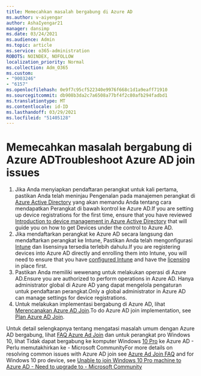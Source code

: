 ```yaml
---
title: Memecahkan masalah bergabung di Azure AD
ms.author: v-aiyengar
author: AshaIyengar21
manager: dansimp
ms.date: 03/24/2021
ms.audience: Admin
ms.topic: article
ms.service: o365-administration
ROBOTS: NOINDEX, NOFOLLOW
localization_priority: Normal
ms.collection: Adm_O365
ms.custom:
- "9003246"
- "6157"
ms.openlocfilehash: 0e9f7c95cf522340e9976f668c1d1a9eaff71910
ms.sourcegitcommit: db908b3da2c7a6508a77bf4f2c80afb294fadbd1
ms.translationtype: MT
ms.contentlocale: id-ID
ms.lasthandoff: 03/29/2021
ms.locfileid: "51405128"
---
```

# <a name="troubleshoot-azure-ad-join-issues"></a><span data-ttu-id="7ce89-102">Memecahkan masalah bergabung di Azure AD</span><span class="sxs-lookup"><span data-stu-id="7ce89-102">Troubleshoot Azure AD join issues</span></span>

1. <span data-ttu-id="7ce89-103">Jika Anda menyiapkan pendaftaran perangkat untuk kali pertama, pastikan Anda telah meninjau Pengenalan pada manajemen perangkat di [Azure Active Directory](https://docs.microsoft.com/azure/active-directory/devices/overview) yang akan memandu Anda tentang cara mendapatkan Perangkat di bawah kontrol ke Azure AD.</span><span class="sxs-lookup"><span data-stu-id="7ce89-103">If you are setting up device registrations for the first time, ensure that you have reviewed [Introduction to device management in Azure Active Directory](https://docs.microsoft.com/azure/active-directory/devices/overview) that will guide you on how to get Devices under the control to Azure AD.</span></span> 
1. <span data-ttu-id="7ce89-104">Jika mendaftarkan perangkat ke Azure AD secara langsung dan mendaftarkan perangkat ke Intune, Pastikan Anda telah mengonfigurasi [](https://docs.microsoft.com/mem/intune/fundamentals/licenses-assign) [Intune](https://docs.microsoft.com/mem/intune/enrollment/device-enrollment) dan lisensinya tersedia terlebih dahulu.</span><span class="sxs-lookup"><span data-stu-id="7ce89-104">If you are registering devices into Azure AD directly and enrolling them into Intune, you will need to ensure that you have [configured Intune](https://docs.microsoft.com/mem/intune/enrollment/device-enrollment) and have the [licensing](https://docs.microsoft.com/mem/intune/fundamentals/licenses-assign) in place first.</span></span>
1. <span data-ttu-id="7ce89-105">Pastikan Anda memiliki wewenang untuk melakukan operasi di Azure AD.</span><span class="sxs-lookup"><span data-stu-id="7ce89-105">Ensure you are authorized to perform operations in Azure AD.</span></span> <span data-ttu-id="7ce89-106">Hanya administrator global di Azure AD yang dapat mengelola pengaturan untuk pendaftaran perangkat.</span><span class="sxs-lookup"><span data-stu-id="7ce89-106">Only a global administrator in Azure AD can manage settings for device registrations.</span></span>
1. <span data-ttu-id="7ce89-107">Untuk melakukan implementasi bergabung di Azure AD, lihat [Merencanakan Azure AD Join](https://docs.microsoft.com/azure/active-directory/devices/azureadjoin-plan).</span><span class="sxs-lookup"><span data-stu-id="7ce89-107">To do Azure AD join implementation, see [Plan Azure AD Join](https://docs.microsoft.com/azure/active-directory/devices/azureadjoin-plan).</span></span>

<span data-ttu-id="7ce89-108">Untuk detail selengkapnya tentang mengatasi masalah umum dengan Azure AD bergabung, lihat [FAQ Azure Ad Join](https://docs.microsoft.com/azure/active-directory/devices/faq#azure-ad-join-faq) dan untuk perangkat pro Windows 10, lihat Tidak dapat bergabung ke komputer Windows [10 Pro](https://answers.microsoft.com/en-us/msoffice/forum/msoffice_install-mso_win10-mso_365hp/unable-to-join-windows-10-pro-machine-to-azure-ad/abb1ca7d-b317-45ec-a628-e1c10eae2900) ke Azure AD - Perlu memutakhirkan ke - Microsoft Community</span><span class="sxs-lookup"><span data-stu-id="7ce89-108">For more details on resolving  common issues with Azure AD join see [Azure Ad Join FAQ](https://docs.microsoft.com/azure/active-directory/devices/faq#azure-ad-join-faq) and for Windows 10 pro device, see [Unable to join Windows 10 Pro machine to Azure AD - Need to upgrade to - Microsoft Community](https://answers.microsoft.com/en-us/msoffice/forum/msoffice_install-mso_win10-mso_365hp/unable-to-join-windows-10-pro-machine-to-azure-ad/abb1ca7d-b317-45ec-a628-e1c10eae2900)</span></span>
